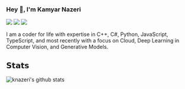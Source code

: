 ### Hey 👋, I'm Kamyar Nazeri

[![](https://img.shields.io/badge/-@knazeri-%231DA1F2?style=flat-square&logo=twitter&logoColor=ffffff)](https://twitter.com/knazeri)
[![](https://img.shields.io/badge/-@knazeri-%23181717?style=flat-square&logo=github)](https://github.com/knazeri)
[![](https://img.shields.io/badge/-Kamyar%20Nazeri-blue?style=flat-square&logo=Linkedin&logoColor=white&link=https://www.linkedin.com/in/knazeri/)](https://www.linkedin.com/in/knazeri/)

I am a coder for life with expertise in C++, C#, Python, JavaScript, TypeScript, and most recently with a focus on Cloud, Deep Learning in Computer Vision, and Generative Models.

## 𝗦𝘁𝗮𝘁𝘀

![knazeri's github stats](https://github-readme-stats.vercel.app/api?username=knazeri&show_icons=true&theme=dracula)

